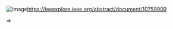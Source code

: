 ![image](https://github.com/user-attachments/assets/a434df16-7a14-4d17-8f72-09a8006175a7)https://ieeexplore.ieee.org/abstract/document/10759909

=>

